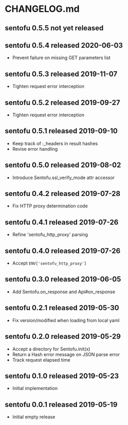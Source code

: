 
# CHANGELOG.md


## sentofu 0.5.5  not yet released


## sentofu 0.5.4  released 2020-06-03

* Prevent failure on missing GET parameters list


## sentofu 0.5.3  released 2019-11-07

* Tighten request error interception


## sentofu 0.5.2  released 2019-09-27

* Tighten request error interception


## sentofu 0.5.1  released 2019-09-10

* Keep track of :_headers in result hashes
* Revise error handling


## sentofu 0.5.0  released 2019-08-02

* Introduce Sentofu.ssl_verify_mode attr accessor


## sentofu 0.4.2  released 2019-07-28

* Fix HTTP proxy determination code


## sentofu 0.4.1  released 2019-07-26

* Refine 'sentofu_http_proxy' parsing


## sentofu 0.4.0  released 2019-07-26

* Accept `ENV['sentofu_http_proxy']`


## sentofu 0.3.0  released 2019-06-05

* Add Sentofu.on_response and Api#on_response


## sentofu 0.2.1  released 2019-05-30

* Fix version/modified when loading from local yaml


## sentofu 0.2.0  released 2019-05-29

* Accept a directory for Sentofu.init(x)
* Return a Hash error message on JSON parse error
* Track request elapsed time


## sentofu 0.1.0  released 2019-05-23

* Initial implementation


## sentofu 0.0.1  released 2019-05-19

* Initial empty release

